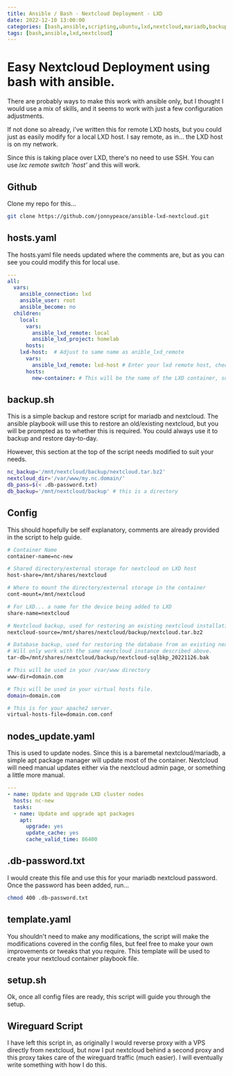 ```yaml
---
title: Ansible / Bash - Nextcloud Deployment - LXD
date: 2022-12-10 13:00:00
categories: [bash,ansible,scripting,ubuntu,lxd,nextcloud,mariadb,backup]
tags: [bash,ansible,lxd,nextcloud]
---
```


# Easy Nextcloud Deployment using bash with ansible.

There are probably ways to make this work with ansible only, but I thought I would use a mix of skills, and it seems to work with just a few configuration adjustments.

If not done so already, i've written this for remote LXD hosts, but you could just as easily modify for a local LXD host. I say remote, as in... the LXD host is on my network.

Since this is taking place over LXD, there's no need to use SSH. You can use _lxc remote switch 'host'_ and this will work.

## Github

Clone my repo for this...

```bash
git clone https://github.com/jonnypeace/ansible-lxd-nextcloud.git
```

## hosts.yaml

The hosts.yaml file needs updated where the comments are, but as you can see you could modify this for local use.

```yaml
---
all:
  vars:
    ansible_connection: lxd
    ansible_user: root
    ansible_become: no
  children:
    local:
      vars:
        ansible_lxd_remote: local
        ansible_lxd_project: homelab
      hosts:
    lxd-host:  # Adjust to same name as anible_lxd_remote
      vars:
        ansible_lxd_remote: lxd-host # Enter your lxd remote host, check with 'lxc remote list' 
      hosts:
        new-container: # This will be the name of the LXD container, so will need adjusted.

```

## backup.sh

This is a simple backup and restore script for mariadb and nextcloud. The ansible playbook will use this to restore an old/existing nextcloud, but you will be prompted as to whether this is required. You could always use it to backup and restore day-to-day.

However, this section at the top of the script needs modified to suit your needs.

```bash
nc_backup='/mnt/nextcloud/backup/nextcloud.tar.bz2'
nextcloud_dir='/var/www/my.nc.domain/'
db_pass=$(< .db-password.txt)
db_backup='/mnt/nextcloud/backup' # this is a directory
```

## Config

This should hopefully be self explanatory, comments are already provided in the script to help guide.

```bash
# Container Name
container-name=nc-new

# Shared directory/external storage for nextcloud on LXD host
host-share=/mnt/shares/nextcloud

# Where to mount the directory/external storage in the container
cont-mount=/mnt/nextcloud

# For LXD... a name for the device being added to LXD
share-name=nextcloud

# Nextcloud backup, used for restoring an existing nextcloud installation
nextcloud-source=/mnt/shares/nextcloud/backup/nextcloud.tar.bz2

# Database backup, used for restoring the database from an existing nextcloud installation - 
# Will only work with the same nextcloud instance described above.
tar-db=/mnt/shares/nextcloud/backup/nextcloud-sqlbkp_20221126.bak

# This will be used in your /var/www directory
www-dir=domain.com

# This will be used in your virtual hosts file.
domain=domain.com

# This is for your apache2 server.
virtual-hosts-file=domain.com.conf
```

## nodes_update.yaml

This is used to update nodes. Since this is a baremetal nextcloud/mariadb, a simple apt package manager will update most of the container. Nextcloud will need manual updates either via the nextcloud admin page, or something a little more manual.

```yaml
---
- name: Update and Upgrade LXD cluster nodes
  hosts: nc-new
  tasks:
  - name: Update and upgrade apt packages
    apt:
      upgrade: yes
      update_cache: yes
      cache_valid_time: 86400
```

## .db-password.txt

I would create this file and use this for your mariadb nextcloud password. Once the password has been added, run... 

```bash
chmod 400 .db-password.txt
```

## template.yaml

You shouldn't need to make any modifications, the script will make the modifications covered in the config files, but feel free to make your own improvements or tweaks that you require. This template will be used to create your nextcloud container playbook file.

## setup.sh

Ok, once all config files are ready, this script will guide you through the setup.

## Wireguard Script

I have left this script in, as originally I would reverse proxy with a VPS directly from nextcloud, but now I put nextcloud behind a second proxy and this proxy takes care of the wireguard traffic (much easier). I will eventually write something with how I do this.